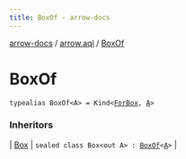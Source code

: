 ```yaml
---
title: BoxOf - arrow-docs
---
```


[arrow-docs](../index.html) / [arrow.aql](index.html) / [BoxOf](./-box-of.html)

# BoxOf

`typealias BoxOf<A> = Kind<`[`ForBox`](-for-box.html)`, `[`A`](-box-of.html#A)`>`

### Inheritors

| [Box](-box/index.html) | `sealed class Box<out A> : `[`BoxOf`](./-box-of.html)`<`[`A`](-box/index.html#A)`>` |

